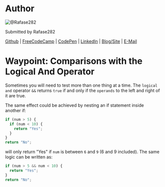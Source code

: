 # Author
![@Rafase282](https://avatars0.githubusercontent.com/Rafase282?&s=128)

Submitted by Rafase282

[Github](https://github.com/Rafase282) | [FreeCodeCamp](http://www.freecodecamp.com/rafase282) | [CodePen](http://codepen.io/Rafase282/) | [LinkedIn](https://www.linkedin.com/in/rafase282) | [Blog/Site](https://rafase282.wordpress.com/) | [E-Mail](mailto:rafase282@gmail.com)

# Waypoint: Comparisons with the Logical And Operator
Sometimes you will need to test more than one thing at a time. The `logical and` operator `&&` returns `true` if and only if the `operands` to the left and right of it are true.

The same effect could be achieved by nesting an if statement inside another if:

```js
if (num > 5) {
  if (num < 10) {
    return "Yes";
  }
}
return "No";
```

will only return "Yes" if `num` is between `6` and `9` (6 and 9 included). The same logic can be written as:

```js
if (num > 5 && num < 10) {
  return "Yes";
}
return "No";
```
